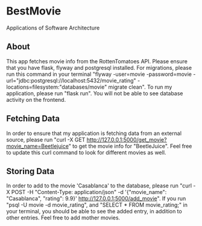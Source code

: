 # BestMovie
Applications of Software Architecture
## About
This app fetches movie info from the RottenTomatoes API. Please ensure that you have flask, flyway and postgresql installed. For migrations, please run  this command in your terminal "flyway -user=movie -password=movie -url="jdbc:postgresql://localhost:5432/movie_rating" -locations=filesystem:"databases/movie" migrate clean". To run my application, please run "flask run". You will not be able to see database activity on the frontend. 
## Fetching Data
In order to ensure that my application is fetching data from an external source, please run "curl -X GET http://127.0.0.1:5000/get_movie?movie_name=Beetlejuice" to get the movie info for "BeetleJuice". Feel free to update this curl command to look for different movies as well. 
## Storing Data
In order to add to the movie 'Casablanca' to the database, please run "curl -X POST -H "Content-Type: application/json" -d '{"movie_name": "Casablanca", "rating": 9.9}' http://127.0.0.1:5000/add_movie". If you run "psql -U movie -d movie_rating", and "SELECT * FROM movie_rating;" in your terminal, you should be able to see the added entry, in addition to other entries. Feel free to add mother movies.
